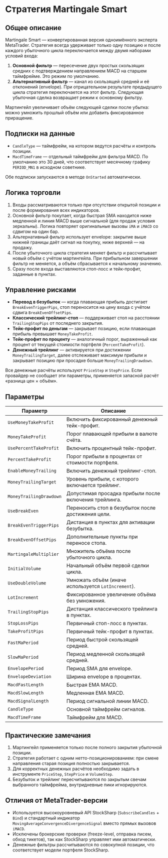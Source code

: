 # Стратегия Martingale Smart

## Общее описание

Martingale Smart — конвертированная версия одноимённого эксперта MetaTrader. Стратегия всегда удерживает только одну позицию и после каждого убыточного цикла переключается между двумя наборами условий входа:

1. **Основной фильтр** — пересечение двух простых скользящих средних с подтверждением направлением MACD на старшем таймфрейме. Это режим по умолчанию.
2. **Альтернативный фильтр** — канал из скользящей средней и её отклонений (envelope). При отрицательном результате предыдущего цикла стратегия переключается на этот фильтр. Следующая убыточная сделка возвращает режим к основному фильтру.

Мартингейл увеличивает объём следующей сделки после убытка: можно умножить прошлый объём или добавить фиксированное приращение.

## Подписки на данные

* `CandleType` — таймфрейм, на котором ведутся расчёты и контроль позиции.
* `MacdTimeFrame` — отдельный таймфрейм для фильтра MACD. По умолчанию это 30 дней, что соответствует месячному графику `PERIOD_MN1` в исходном советнике.

Обе подписки запускаются в методе `OnStarted` автоматически.

## Логика торговли

1. Входы рассматриваются только при отсутствии открытой позиции и после формирования всех индикаторов.
2. Основной фильтр покупает, когда быстрая SMA находится ниже медленной и линия MACD выше сигнальной (для продаж условия зеркальны). Логика повторяет оригинальные вызовы `iMA` и `iMACD` со сдвигом на один бар.
3. Альтернативный фильтр использует envelope: закрытие выше нижней границы даёт сигнал на покупку, ниже верхней — на продажу.
4. После убыточного цикла стратегия меняет фильтр и рассчитывает новый объём с учётом мартингейла. При прибыльном завершении фильтр не меняется, а объём сбрасывается к начальному значению.
5. Сразу после входа выставляются стоп-лосс и тейк-профит, заданные в пунктах.

## Управление рисками

* **Перевод в безубыток** — когда плавающая прибыль достигает `BreakEvenTriggerPips`, стоп переносится на цену входа с учётом сдвига `BreakEvenOffsetPips`.
* **Классический трейлинг-стоп** — поддерживает стоп на расстоянии `TrailingStopPips` от последнего закрытия.
* **Тейк-профит по деньгам** — закрывает позицию, если плавающая прибыль превышает `MoneyTakeProfit`.
* **Тейк-профит по проценту** — аналогичный порог, выраженный как процент от текущей стоимости портфеля (`PercentTakeProfit`).
* **Денежный трейлинг** — активируется при достижении `MoneyTrailingTarget`, далее отслеживает максимум прибыли и закрывает позицию при просадке больше `MoneyTrailingDrawdown`.

Все денежные расчёты используют `PriceStep` и `StepPrice`. Если провайдер не сообщает эти параметры, применяется запасной расчёт «разница цен × объём».

## Параметры

| Параметр | Описание |
|----------|----------|
| `UseMoneyTakeProfit` | Включить фиксированный денежный тейк-профит. |
| `MoneyTakeProfit` | Порог плавающей прибыли в валюте счёта. |
| `UsePercentTakeProfit` | Включить процентный тейк-профит. |
| `PercentTakeProfit` | Порог прибыли в процентах от стоимости портфеля. |
| `EnableMoneyTrailing` | Включить денежный трейлинг-стоп. |
| `MoneyTrailingTarget` | Уровень прибыли, с которого включается трейлинг. |
| `MoneyTrailingDrawdown` | Допустимая просадка прибыли после включения трейлинга. |
| `UseBreakEven` | Переносить стоп в безубыток после достижения цели. |
| `BreakEvenTriggerPips` | Дистанция в пунктах для активации безубытка. |
| `BreakEvenOffsetPips` | Дополнительные пункты при переносе стопа. |
| `MartingaleMultiplier` | Множитель объёма после убыточного цикла. |
| `InitialVolume` | Начальный объём первой сделки цикла. |
| `UseDoubleVolume` | Умножать объём (иначе используется `LotIncrement`). |
| `LotIncrement` | Фиксированное увеличение объёма без умножения. |
| `TrailingStopPips` | Дистанция классического трейлинга в пунктах. |
| `StopLossPips` | Первичный стоп-лосс в пунктах. |
| `TakeProfitPips` | Первичный тейк-профит в пунктах. |
| `FastMaPeriod` | Период быстрой скользящей средней. |
| `SlowMaPeriod` | Период медленной скользящей средней. |
| `EnvelopePeriod` | Период SMA для envelope. |
| `EnvelopeDeviation` | Ширина envelope в процентах. |
| `MacdFastLength` | Быстрая EMA MACD. |
| `MacdSlowLength` | Медленная EMA MACD. |
| `MacdSignalLength` | Период сигнальной линии MACD. |
| `CandleType` | Основной таймфрейм сигналов. |
| `MacdTimeFrame` | Таймфрейм для MACD. |

## Практические замечания

1. Мартингейл применяется только после полного закрытия убыточной позиции.
2. Стратегия работает с одним нетто-позиционированием: при смене направления старая позиция полностью закрывается.
3. Для корректных денежных расчётов необходимо задать в инструменте `PriceStep`, `StepPrice` и `VolumeStep`.
4. Безубыток и трейлинг пересчитываются по закрытым свечам выбранного таймфрейма, внутридневные пики игнорируются.

## Отличия от MetaTrader-версии

* Используется высокоуровневый API StockSharp (`SubscribeCandles` + `Bind`) и стандартный индикатор `MovingAverageConvergenceDivergenceSignal` вместо прямых вызовов `iMACD`.
* Исключены брокерские проверки (freeze-level, отправка писем, обход тикетов), так как StockSharp управляет ими автоматически.
* Денежные фильтры рассчитываются по совокупной позиции, что соответствует модели портфеля StockSharp.
